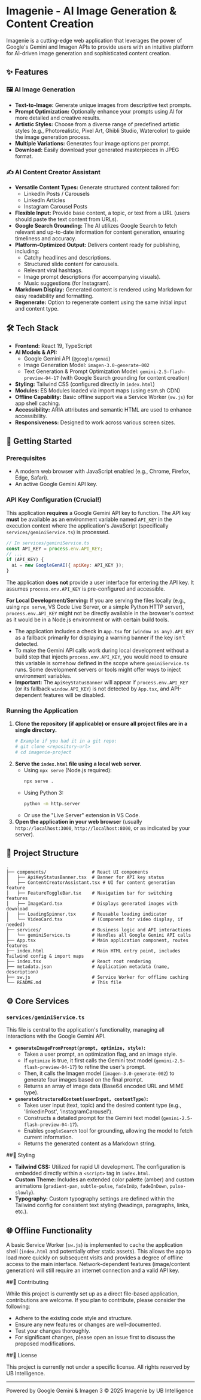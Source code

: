 
# Imagenie - AI Image Generation & Content Creation

Imagenie is a cutting-edge web application that leverages the power of Google's Gemini and Imagen APIs to provide users with an intuitive platform for AI-driven image generation and sophisticated content creation.

## ✨ Features

### 🖼️ AI Image Generation
- **Text-to-Image:** Generate unique images from descriptive text prompts.
- **Prompt Optimization:** Optionally enhance your prompts using AI for more detailed and creative results.
- **Artistic Styles:** Choose from a diverse range of predefined artistic styles (e.g., Photorealistic, Pixel Art, Ghibli Studio, Watercolor) to guide the image generation process.
- **Multiple Variations:** Generates four image options per prompt.
- **Download:** Easily download your generated masterpieces in JPEG format.

### ✍️ AI Content Creator Assistant
- **Versatile Content Types:** Generate structured content tailored for:
    - LinkedIn Posts / Carousels
    - LinkedIn Articles
    - Instagram Carousel Posts
- **Flexible Input:** Provide base content, a topic, or text from a URL (users should paste the text content from URLs).
- **Google Search Grounding:** The AI utilizes Google Search to fetch relevant and up-to-date information for content generation, ensuring timeliness and accuracy.
- **Platform-Optimized Output:** Delivers content ready for publishing, including:
    - Catchy headlines and descriptions.
    - Structured slide content for carousels.
    - Relevant viral hashtags.
    - Image prompt descriptions (for accompanying visuals).
    - Music suggestions (for Instagram).
- **Markdown Display:** Generated content is rendered using Markdown for easy readability and formatting.
- **Regenerate:** Option to regenerate content using the same initial input and content type.

## 🛠️ Tech Stack

- **Frontend:** React 19, TypeScript
- **AI Models & API:**
    - Google Gemini API (`@google/genai`)
    - Image Generation Model: `imagen-3.0-generate-002`
    - Text Generation & Prompt Optimization Model: `gemini-2.5-flash-preview-04-17` (with Google Search grounding for content creation)
- **Styling:** Tailwind CSS (configured directly in `index.html`)
- **Modules:** ES Modules loaded via import maps (using esm.sh CDN)
- **Offline Capability:** Basic offline support via a Service Worker (`sw.js`) for app shell caching.
- **Accessibility:** ARIA attributes and semantic HTML are used to enhance accessibility.
- **Responsiveness:** Designed to work across various screen sizes.

## 🚀 Getting Started

### Prerequisites
- A modern web browser with JavaScript enabled (e.g., Chrome, Firefox, Edge, Safari).
- An active Google Gemini API key.

### API Key Configuration (Crucial!)

This application **requires** a Google Gemini API key to function. The API key **must** be available as an environment variable named `API_KEY` in the execution context where the application's JavaScript (specifically `services/geminiService.ts`) is processed.

```javascript
// In services/geminiService.ts
const API_KEY = process.env.API_KEY;
// ...
if (API_KEY) {
  ai = new GoogleGenAI({ apiKey: API_KEY });
}
```

The application **does not** provide a user interface for entering the API key. It assumes `process.env.API_KEY` is pre-configured and accessible.

**For Local Development/Serving:**
If you are serving the files locally (e.g., using `npx serve`, VS Code Live Server, or a simple Python HTTP server), `process.env.API_KEY` might not be directly available in the browser's context as it would be in a Node.js environment or with certain build tools.
- The application includes a check in `App.tsx` for `(window as any).API_KEY` as a fallback primarily for displaying a warning banner if the key isn't detected.
- To make the Gemini API calls work during local development without a build step that injects `process.env.API_KEY`, you would need to ensure this variable is somehow defined in the scope where `geminiService.ts` runs. Some development servers or tools might offer ways to inject environment variables.
- **Important:** The `ApiKeyStatusBanner` will appear if `process.env.API_KEY` (or its fallback `window.API_KEY`) is not detected by `App.tsx`, and API-dependent features will be disabled.

### Running the Application
1.  **Clone the repository (if applicable) or ensure all project files are in a single directory.**
    ```bash
    # Example if you had it in a git repo:
    # git clone <repository-url>
    # cd imagenie-project
    ```
2.  **Serve the `index.html` file using a local web server.**
    - Using `npx serve` (Node.js required):
      ```bash
      npx serve .
      ```
    - Using Python 3:
      ```bash
      python -m http.server
      ```
    - Or use the "Live Server" extension in VS Code.
3.  **Open the application in your web browser** (usually `http://localhost:3000`, `http://localhost:8000`, or as indicated by your server).

## 📁 Project Structure

```
.
├── components/                 # React UI components
│   ├── ApiKeyStatusBanner.tsx  # Banner for API key status
│   ├── ContentCreatorAssistant.tsx # UI for content generation feature
│   ├── FeatureToggleBar.tsx    # Navigation bar for switching features
│   ├── ImageCard.tsx           # Displays generated images with download
│   ├── LoadingSpinner.tsx      # Reusable loading indicator
│   └── VideoCard.tsx           # (Component for video display, if needed)
├── services/                   # Business logic and API interactions
│   └── geminiService.ts        # Handles all Google Gemini API calls
├── App.tsx                     # Main application component, routes features
├── index.html                  # Main HTML entry point, includes Tailwind config & import maps
├── index.tsx                   # React root rendering
├── metadata.json               # Application metadata (name, description)
├── sw.js                       # Service Worker for offline caching
└── README.md                   # This file
```

## ⚙️ Core Services

### `services/geminiService.ts`
This file is central to the application's functionality, managing all interactions with the Google Gemini API.
- **`generateImageFromPrompt(prompt, optimize, style)`:**
    - Takes a user prompt, an optimization flag, and an image style.
    - If `optimize` is true, it first calls the Gemini text model (`gemini-2.5-flash-preview-04-17`) to refine the user's prompt.
    - Then, it calls the Imagen model (`imagen-3.0-generate-002`) to generate four images based on the final prompt.
    - Returns an array of image data (Base64 encoded URL and MIME type).
- **`generateStructuredContent(userInput, contentType)`:**
    - Takes user input (text, topic) and the desired content type (e.g., 'linkedinPost', 'instagramCarousel').
    - Constructs a detailed prompt for the Gemini text model (`gemini-2.5-flash-preview-04-17`).
    - Enables `googleSearch` tool for grounding, allowing the model to fetch current information.
    - Returns the generated content as a Markdown string.

##🎨 Styling

- **Tailwind CSS:** Utilized for rapid UI development. The configuration is embedded directly within a `<script>` tag in `index.html`.
- **Custom Theme:** Includes an extended color palette (amber) and custom animations (`gradient-pan`, `subtle-pulse`, `fadeInUp`, `fadeInDown`, `pulse-slowly`).
- **Typography:** Custom typography settings are defined within the Tailwind config for consistent text styling (headings, paragraphs, links, etc.).

## 🌐 Offline Functionality

A basic Service Worker (`sw.js`) is implemented to cache the application shell (`index.html` and potentially other static assets). This allows the app to load more quickly on subsequent visits and provides a degree of offline access to the main interface. Network-dependent features (image/content generation) will still require an internet connection and a valid API key.

##🤝 Contributing

While this project is currently set up as a direct file-based application, contributions are welcome. If you plan to contribute, please consider the following:
- Adhere to the existing code style and structure.
- Ensure any new features or changes are well-documented.
- Test your changes thoroughly.
- For significant changes, please open an issue first to discuss the proposed modifications.

##📜 License

This project is currently not under a specific license. All rights reserved by UB Intelligence.

---

Powered by Google Gemini & Imagen 3
&copy; 2025 Imagenie by UB Intelligence
